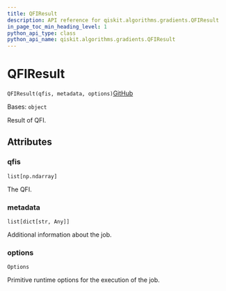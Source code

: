 ```yaml
---
title: QFIResult
description: API reference for qiskit.algorithms.gradients.QFIResult
in_page_toc_min_heading_level: 1
python_api_type: class
python_api_name: qiskit.algorithms.gradients.QFIResult
---
```


# QFIResult

<span id="qiskit.algorithms.gradients.QFIResult" />

`QFIResult(qfis, metadata, options)`[GitHub](https://github.com/qiskit/qiskit/tree/stable/0.41/qiskit/algorithms/gradients/qfi_result.py "view source code")

Bases: `object`

Result of QFI.

## Attributes

<span id="qiskit.algorithms.gradients.QFIResult.qfis" />

### qfis

`list[np.ndarray]`

The QFI.

<span id="qiskit.algorithms.gradients.QFIResult.metadata" />

### metadata

`list[dict[str, Any]]`

Additional information about the job.

<span id="qiskit.algorithms.gradients.QFIResult.options" />

### options

`Options`

Primitive runtime options for the execution of the job.

